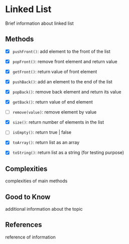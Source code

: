 # Linked List


Brief information about linked list 



## Methods

- [x] `pushFront()`: add element to the front of the list
- [x] `popFront()`: remove front element and return value
- [x] `getFront()`: return value of front element
- [x] `pushBack()`: add an element to the end of the list
- [x] `popBack()`: remove back element and return its value
- [x] `getBack()`: return value of end element
- [ ] `remove(value)`: remove element by value 
- [x] `size()`: return number of elements in the list
- [ ] `isEmpty()`: return true | false
- [x] `toArray()`: return list as an array
- [x] `toString()`: return list as a string (for testing purpose)

 
## Complexities

complexities of main methods


## Good to Know

additional information about the topic

## References

reference of information
